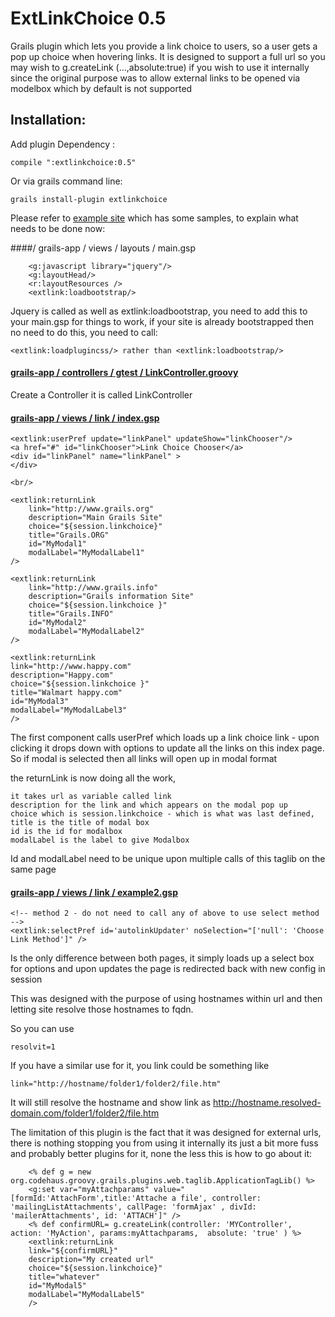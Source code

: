 ExtLinkChoice 0.5
=============

Grails plugin which lets you provide a link choice to users, so a user gets a pop up choice when hovering links. It is designed to support a full url 
so you may wish to g.createLink (...,absolute:true) if you wish to use it internally since the original purpose was to allow external links to be opened via modelbox which by default is not supported



## Installation:
Add plugin Dependency :

	compile ":extlinkchoice:0.5" 

Or via grails command line:

	grails install-plugin extlinkchoice




Please refer to [example site](https://github.com/vahidhedayati/ExtLinkChoiceExample/) which has some samples, to explain what needs to be done now:



####/ grails-app / views / layouts / main.gsp 

		<g:javascript library="jquery"/>
		<g:layoutHead/>
		<r:layoutResources />
		<extlink:loadbootstrap/>
  

Jquery is called as well as extlink:loadbootstrap, you need to add this to your main.gsp for things to work, 
if your site is already bootstrapped then no need to do this, you need to call: 

	<extlink:loadplugincss/> rather than <extlink:loadbootstrap/>



#### [grails-app / controllers / gtest / LinkController.groovy](https://github.com/vahidhedayati/ExtLinkChoiceExample/blob/master/grails-app/controllers/extlinkchoiceexample/LinkController.groovy)
Create a Controller it is called LinkController 



#### [grails-app / views / link / index.gsp](https://github.com/vahidhedayati/ExtLinkChoiceExample/blob/master/grails-app/views/link/index.gsp)

	<extlink:userPref update="linkPanel" updateShow="linkChooser"/>
	<a href="#" id="linkChooser">Link Choice Chooser</a>
	<div id="linkPanel" name="linkPanel" >
	</div>
	
	<br/>
	
	<extlink:returnLink 
		link="http://www.grails.org" 
		description="Main Grails Site" 
		choice="${session.linkchoice}" 
		title="Grails.ORG" 
		id="MyModal1"
		modalLabel="MyModalLabel1"
	/>
	
	<extlink:returnLink 
		link="http://www.grails.info" 
		description="Grails information Site" 
		choice="${session.linkchoice }" 
		title="Grails.INFO" 
		id="MyModal2" 
		modalLabel="MyModalLabel2"
	/>
	
	<extlink:returnLink 
	link="http://www.happy.com" 
	description="Happy.com" 
	choice="${session.linkchoice }" 
	title="Walmart happy.com" 
	id="MyModal3"
	modalLabel="MyModalLabel3"
	/>


The first component calls userPref which loads up a link choice link - upon clicking it drops down with options to update all the links on this index page.
So if modal is selected then all links will open up in modal format

the returnLink is now doing all the work, 

	it takes url as variable called link 
	description for the link and which appears on the modal pop up
	choice which is session.linkchoice - which is what was last defined, 
	title is the title of modal box 
	id is the id for modalbox 
	modalLabel is the label to give Modalbox 

Id and modalLabel need to be unique upon multiple calls of this taglib on the same page



#### [grails-app / views / link / example2.gsp](https://github.com/vahidhedayati/ExtLinkChoiceExample/blob/master/grails-app/views/link/example2.gsp)

	<!-- method 2 - do not need to call any of above to use select method -->
	<extlink:selectPref id='autolinkUpdater' noSelection="['null': 'Choose Link Method']" />


Is the only difference between both pages, it simply loads up a select box for options and upon updates the page is redirected back with new config in session

This was designed with the purpose of using hostnames within url and then letting site resolve those hostnames to fqdn.

So you can use
 
	resolvit=1

If you have a similar use for it, you link could be something like

	link="http://hostname/folder1/folder2/file.htm"
	
It will still resolve the hostname and show link as http://hostname.resolved-domain.com/folder1/folder2/file.htm


The limitation of this plugin is the fact that it was designed for external urls, there is nothing stopping you from using it internally its just a bit more fuss and probably better plugins for it, none the less this is how to go about it:

 	 
		<% def g = new org.codehaus.groovy.grails.plugins.web.taglib.ApplicationTagLib() %>
 		<g:set var="myAttachparams" value="[formId:'AttachForm',title:'Attache a file', controller: 'mailingListAttachments', callPage: 'formAjax' , divId: 'mailerAttachments', id: 'ATTACH']" />
 		<% def confirmURL= g.createLink(controller: 'MYController', action: 'MyAction', params:myAttachparams,  absolute: 'true' ) %>
		<extlink:returnLink 
		link="${confirmURL}" 
		description="My created url" 
		choice="${session.linkchoice}" 
		title="whatever" 
		id="MyModal5"
		modalLabel="MyModalLabel5"
		/>



